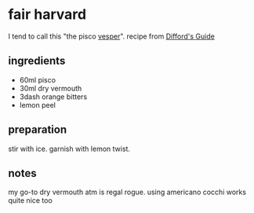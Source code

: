 # fair harvard

I tend to call this "the pisco [vesper](https://github.com/caligin/actual-cookbook/tree/master/drinks/vesper.md)". recipe from [Difford's Guide](https://www.diffordsguide.com/cocktails/recipe/5000/fair-harvard)

## ingredients

- 60ml pisco
- 30ml dry vermouth
- 3dash orange bitters
- lemon peel

## preparation

stir with ice. garnish with lemon twist.

## notes

my go-to dry vermouth atm is regal rogue. using americano cocchi works quite nice too
